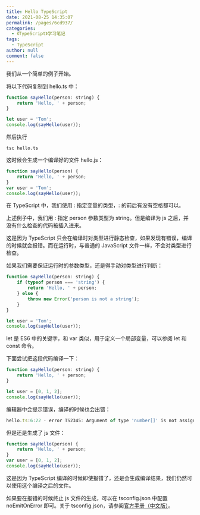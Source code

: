 ```yaml
---
title: Hello TypeScript
date: 2021-08-25 14:35:07
permalink: /pages/6cd937/
categories:
  - 《TypeScript》学习笔记
tags:
  - TypeScript
author: null
comment: false
---
```


我们从一个简单的例子开始。

将以下代码复制到 hello.ts 中：

``` js
function sayHello(person: string) {
    return 'Hello, ' + person;
}

let user = 'Tom';
console.log(sayHello(user));
```
然后执行

``` 
tsc hello.ts
```


这时候会生成一个编译好的文件 hello.js：

```js
function sayHello(person) {
    return 'Hello, ' + person;
}
var user = 'Tom';
console.log(sayHello(user));
```
<!-- more -->


在 TypeScript 中，我们使用 : 指定变量的类型，: 的前后有没有空格都可以。

上述例子中，我们用 : 指定 person 参数类型为 string。但是编译为 js 之后，并没有什么检查的代码被插入进来。

这是因为 TypeScript 只会在编译时对类型进行静态检查，如果发现有错误，编译的时候就会报错。而在运行时，与普通的 JavaScript 文件一样，不会对类型进行检查。

如果我们需要保证运行时的参数类型，还是得手动对类型进行判断：


```js
function sayHello(person: string) {
    if (typeof person === 'string') {
        return 'Hello, ' + person;
    } else {
        throw new Error('person is not a string');
    }
}

let user = 'Tom';
console.log(sayHello(user));
```


let 是 ES6 中的关键字，和 var 类似，用于定义一个局部变量，可以参阅 let 和 const 命令。

下面尝试把这段代码编译一下：

```js
function sayHello(person: string) {
    return 'Hello, ' + person;
}

let user = [0, 1, 2];
console.log(sayHello(user));
```
编辑器中会提示错误，编译的时候也会出错：

```js
hello.ts:6:22 - error TS2345: Argument of type 'number[]' is not assignable to parameter of type 'string'.
```

但是还是生成了 js 文件：

```js
function sayHello(person) {
    return 'Hello, ' + person;
}
var user = [0, 1, 2];
console.log(sayHello(user));
```
这是因为 TypeScript 编译的时候即使报错了，还是会生成编译结果，我们仍然可以使用这个编译之后的文件。

如果要在报错的时候终止 js 文件的生成，可以在 tsconfig.json 中配置 noEmitOnError 即可。关于 tsconfig.json，请参阅[官方手册（中文版）](https://zhongsp.gitbooks.io/typescript-handbook/content/doc/handbook/tsconfig.json.html)。

